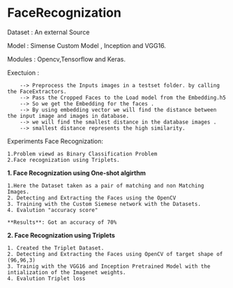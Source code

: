 # FaceRecognization

Dataset : An external Source

Model : Simense Custom Model , Inception and VGG16.

Modules : Opencv,Tensorflow and Keras.

Exectuion :

        --> Preprocess the Inputs images in a testset folder. by calling the FaceExtractors.
        --> Pass the Cropped Faces to the Load model from the Embedding.h5
        --> So we get the Embedding for the faces .
        --> By using embedding vector we will find the distance between the input image and images in database.
        --> we will find the smallest distance in the database images .
        --> smallest distance represents the high similarity.
        

Experiments Face Recognization:

    1.Problem viewd as Binary Classification Problem
    2.Face recognization using Triplets.

**1. Face Recognization using One-shot algirthm**

    1.Here the Dataset taken as a pair of matching and non Matching Images.
    2. Detecting and Extracting the Faces using the OpenCV 
    3. Training with the Custom Siemese network with the Datasets.
    4. Evalution "accuracy score"
    
    **Results**: Got an accuracy of 70%

**2. Face Recognization using Triplets**

    1. Created the Triplet Dataset.
    2. Detecting and Extracting the Faces using OpenCV of target shape of (96,96,3)
    3. Trainig with the VGG16 and Inception Pretrained Model with the intialization of the Imagenet weights.
    4. Evalution Triplet loss
